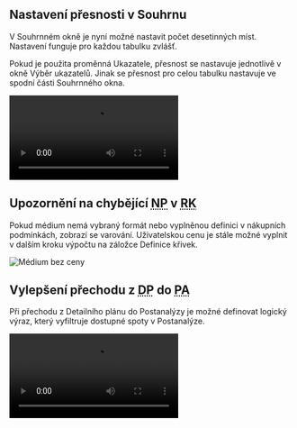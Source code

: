 ﻿---
categories: [fenix]
layout: fenix
---
## Nastavení přesnosti v Souhrnu
V Souhrnném okně je nyní možné nastavit počet desetinných míst. Nastavení funguje pro každou tabulku zvlášť.

Pokud je použita proměnná Ukazatele, přesnost se nastavuje jednotlivě v okně Výběr ukazatelů. Jinak se přesnost pro celou tabulku nastavuje ve spodní části Souhrnného okna.

<video src="{{site.url}}/data/pocetdesetinnych.mp4" type="video/mp4" controls>Vymazání textového obsahu</video>

## Upozornění na chybějící <abbr title="Nákupní podmínky">NP</abbr> v <abbr title="Reachové křivky">RK</abbr>
Pokud médium nemá vybraný formát nebo vyplněnou definici v nákupních podmínkách, zobrazí se varování. Uživatelskou cenu je stále možné vyplnit v dalším kroku výpočtu na záložce Definice křivek.

![Médium bez ceny]({{site.url}}/data/bezceny.png "Médium bez ceny")

## Vylepšení přechodu z <abbr title="Detailní plán">DP</abbr> do <abbr title="Postalýza">PA</abbr>
Při přechodu z Detailního plánu do Postanalýzy je možné definovat logický výraz, který vyfiltruje dostupné spoty v Postanalýze.

<video src="{{site.url}}/data/DPtoPAlog.mp4" type="video/mp4" controls>Přechod z DP do PA</video>
